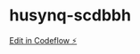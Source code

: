 # husynq-scdbbh

[Edit in Codeflow ⚡️](https://stackblitz.com/~/github.com/MarinaFahim/husynq-scdbbh)